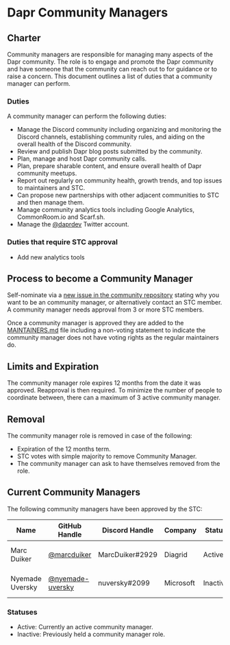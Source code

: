# Dapr Community Managers

## Charter

Community managers are responsible for managing many aspects of the Dapr community. The role is to engage and promote the Dapr community and have someone that the community can reach out to for guidance or to raise a concern. This document outlines a list of duties that a community manager can perform.

### Duties

A community manager can perform the following duties:

* Manage the Discord community including organizing and monitoring the Discord channels, establishing community rules, and aiding on the overall health of the Discord community. 
* Review and publish Dapr blog posts submitted by the community.
* Plan, manage and host Dapr community calls.
* Plan, prepare sharable content, and ensure overall health of Dapr community meetups.
* Report out regularly on community health, growth trends, and top issues to maintainers and STC.
* Can propose new partnerships with other adjacent communities to STC and then manage them.
* Manage community analytics tools including Google Analytics, CommonRoom.io and Scarf.sh.
* Manage the [@daprdev](https://twitter.com/daprdev) Twitter account.

### Duties that require STC approval

* Add new analytics tools

## Process to become a Community Manager

Self-nominate via a [new issue in the community repository](https://github.com/dapr/community/issues/new) stating why you want to be an community manager, or alternatively contact an STC member. A community manager needs approval from 3 or more STC members. 

Once a community manager is approved they are added to the [MAINTAINERS.md](./MAINTAINERS.md) file including a non-voting statement to indicate the community manager does not have voting rights as the regular maintainers do.

## Limits and Expiration

The community manager role expires 12 months from the date it was approved. Reapproval is then required. To minimize the number of people to coordinate between, there can a maximum of 3 active community manager. 

## Removal

The community manager role is removed in case of the following:
* Expiration of the 12 months term.
* STC votes with simple majority to remove Community Manager.
* The community manager can ask to have themselves removed from the role. 

## Current Community Managers
The following community managers have been approved by the STC:

| Name | GitHub Handle | Discord Handle | Company | Status | Timezone | Term Start | Term End |
| - | - | -  | - | - | - | - | -
| Marc Duiker | [@marcduiker](https://github.com/marcduiker) | MarcDuiker#2929 | Diagrid | Active | UTC+1/CET | Feb 15th, 2023 | Feb 15th, 2024
| Nyemade Uversky  | [@nyemade-uversky](https://github.com/nyemade-uversky) | nuversky#2099 | Microsoft | Inactive | PST | Feb 15th, 2023 | Feb 15th, 2024

### Statuses
   * Active: Currently an active community manager.
   * Inactive: Previously held a community manager role.
